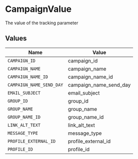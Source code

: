 # CampaignValue

The value of the tracking parameter


## Values

| Name                     | Value                    |
| ------------------------ | ------------------------ |
| `CAMPAIGN_ID`            | campaign_id              |
| `CAMPAIGN_NAME`          | campaign_name            |
| `CAMPAIGN_NAME_ID`       | campaign_name_id         |
| `CAMPAIGN_NAME_SEND_DAY` | campaign_name_send_day   |
| `EMAIL_SUBJECT`          | email_subject            |
| `GROUP_ID`               | group_id                 |
| `GROUP_NAME`             | group_name               |
| `GROUP_NAME_ID`          | group_name_id            |
| `LINK_ALT_TEXT`          | link_alt_text            |
| `MESSAGE_TYPE`           | message_type             |
| `PROFILE_EXTERNAL_ID`    | profile_external_id      |
| `PROFILE_ID`             | profile_id               |